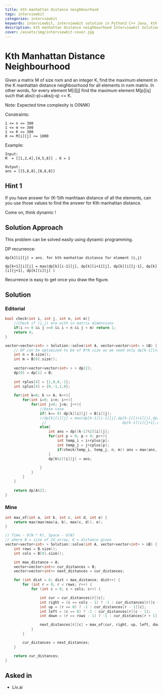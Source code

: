 ```yaml
---
title: kth manhattan distance neighbourhood
tags: interviewbit
categories: interviewbit
keywords: interviewbit, interviewbit solution in Python3 C++ Java, kth manhattan distance neighbourhood solution
description: kth manhattan distance neighbourhood Interviewbit Solution Explained
cover: /assets/img/interviewbit-cover.jpg
---
```


# Kth Manhattan Distance Neighbourhood

Given a matrix M of size nxm and an integer K, find the maximum element in the K manhattan distance neighbourhood for all elements in nxm matrix. 
In other words, for every element M[i][j] find the maximum element M[p][q] such that abs(i-p)+abs(j-q) <= K.

Note: Expected time complexity is O(N*N*K)

Constraints:
```
1 <= n <= 300
1 <= m <= 300
1 <= K <= 300
0 <= M[i][j] <= 1000
```
Example:
```
Input:
M  = [[1,2,4],[4,5,8]] , K = 2

Output:
ans = [[5,8,8],[8,8,8]]
```

## Hint 1

If you have answer for (K-1)th manhtaan distance of all the elements, can you use those values to find the answer for Kth manhattan distance.

Come on, think dynamic !

## Solution Approach

This problem can be solved easily using dynamic programming.

DP recurrence:
```
dp[k][i][j] = ans. for kth manhattan distance for element (i,j)

dp[k+1][i][j] = max(dp[k][i-1][j], dp[k][i+1][j], dp[k][i][j-1], dp[k][i][j+1], dp[k][i][j] )
```
Recurrence is easy to get once you draw the figure.


## Solution

### Editorial
```cpp
bool check(int i, int j, int n, int m){
	//Check if (i,j) are with in matrix dimensions
	if(i >= 0 && j >=0 && i < n && j < m) return 1;
	return 0;
}

vector<vector<int> > Solution::solve(int A, vector<vector<int> > &B) {
	// DP can be optimized to be of N*N size as we need only dp[k-1][n][n] for dp[k][n][n]
	int n = B.size();
	int m = B[0].size();
	
	vector<vector<vector<int> > > dp(2);
	dp[0] = dp[1] = B;
	
	int rplus[4] = {1,0,0,-1};
	int cplus[4] = {0,-1,1,0};
	
	for(int k=0; k <= A; k++){
		for(int i=0; i<n; i++){
			for(int j=0; j<m; j++){
				//base case
				if( k== 0) dp[k][i][j] = B[i][j];
				//dp[k][i][j] = max(dp[k-1][i-1][j],dp[k-1][i+1][j],dp[k-1][i][j-1],
				 //                                   dp[k-1][i][j+1],dp[k-1][i][j])
				else{
					int ans = dp[(k-1)%2][i][j];
					for(int p = 0; p < 4; p++){
						int temp_i = i+rplus[p];
						int temp_j = j+cplus[p];
						if(check(temp_i, temp_j, n, m)) ans = max(ans, dp[(k-1)%2][temp_i][temp_j]);
					}
					dp[k%2][i][j] = ans;
	
				}
			}
		}
	}
	
	return dp[A%2];
}
```

### Mine
```cpp
int max_of(int a, int b, int c, int d, int e) {
    return max(max(max(a, b), max(c, d)), e);
}

// Time - O(N * K), Space - O(N)
// where N = size of 2d array, K = distance given
vector<vector<int> > Solution::solve(int A, vector<vector<int> > &B) {
    int rows = B.size();
    int cols = B[0].size();

    int max_distance = A;
    vector<vector<int>> cur_distances = B;
    vector<vector<int>> next_distances = cur_distances;

    for (int dist = 0; dist < max_distance; dist++) {
        for (int r = 0; r < rows; r++) {
            for (int c = 0; c < cols; c++) {

                int cur = cur_distances[r][c];
                int right = (c == cols - 1) ? -1 : cur_distances[r][c + 1];
                int up = (r == 0) ? -1 : cur_distances[r - 1][c];
                int left = (c == 0) ? -1 : cur_distances[r][c - 1];
                int down = (r == rows - 1) ? -1 : cur_distances[r + 1][c];

                next_distances[r][c] = max_of(cur, right, up, left, down);
            }
        }

        cur_distances = next_distances;
    }

    return cur_distances;
}
```

## Asked in
* Liv.ai